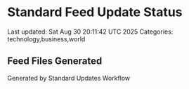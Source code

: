 # Standard Feed Update Status
Last updated: Sat Aug 30 20:11:42 UTC 2025
Categories: technology,business,world

## Feed Files Generated

Generated by Standard Updates Workflow
